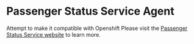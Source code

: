 # Passenger Status Service Agent

Attempt to make it compatible with Openshift
Please visit the [Passenger Status Service website](https://status-service.phusionpassenger.com/) to learn more.
